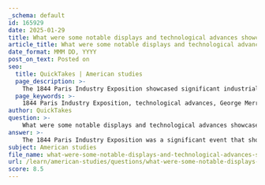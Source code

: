 ```yaml
---
_schema: default
id: 165929
date: 2025-01-29
title: What were some notable displays and technological advances showcased at the 1844 Paris Industry Exposition?
article_title: What were some notable displays and technological advances showcased at the 1844 Paris Industry Exposition?
date_format: MMM DD, YYYY
post_on_text: Posted on
seo:
  title: QuickTakes | American studies
  page_description: >-
    The 1844 Paris Industry Exposition showcased significant industrial and artistic achievements, including George Merryweather's weather forecasting device and Hiram Powers' famed sculpture 'The Greek Slave', highlighting the era's technological advances and cultural developments.
  page_keywords: >-
    1844 Paris Industry Exposition, technological advances, George Merryweather, Tempest Prognosticator, Hiram Powers, The Greek Slave, industrial innovations, artistic displays, weather forecasting technology, industrialization, 19th-century society
author: QuickTakes
question: >-
    What were some notable displays and technological advances showcased at the 1844 Paris Industry Exposition?
answer: >-
    The 1844 Paris Industry Exposition was a significant event that showcased various industrial and artistic achievements, setting the stage for future international exhibitions, including the Great Exhibition of 1851. Some notable displays and technological advances featured at this exposition included:\n\n1. **George Merryweather’s Tempest Prognosticator**: This innovative device was designed to predict weather changes. It utilized a series of levers and tubes filled with water, which would rise or fall based on atmospheric pressure changes, effectively serving as an early form of weather forecasting technology.\n\n2. **Hiram Powers' "The Greek Slave"**: This sculpture was a prominent exhibit in the American section of the exposition. It depicted a young Greek woman in chains, symbolizing themes of freedom and human dignity, and was celebrated for its artistic merit and emotional depth.\n\n3. **Industrial Innovations**: The exposition highlighted various advancements in manufacturing and technology, reflecting the growing importance of industrialization in Europe. While specific examples of machinery or products are not detailed in the gathered information, the overall emphasis was on showcasing the latest industrial techniques and innovations.\n\n4. **Artistic Displays**: The exposition also featured a range of artistic works, emphasizing the connection between art and industry. This included paintings, sculptures, and decorative arts that illustrated the cultural achievements of the time.\n\nThe 1844 Paris Industry Exposition played a crucial role in shaping the format and expectations of future exhibitions, emphasizing the importance of industrial progress and artistic expression in the context of 19th-century society.
subject: American studies
file_name: what-were-some-notable-displays-and-technological-advances-showcased-at-the-1844-paris-industry-exposition.md
url: /learn/american-studies/questions/what-were-some-notable-displays-and-technological-advances-showcased-at-the-1844-paris-industry-exposition
score: 8.5
---
```


&nbsp;